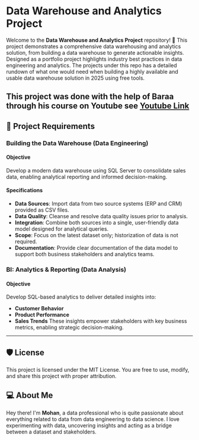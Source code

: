 # Data Warehouse and Analytics Project

Welcome to the **Data Warehouse and Analytics Project** repository! 🚀
This project demonstrates a comprehensive data warehousing and analytics solution, from building a data warehouse to generate actionable insights. Designed as a portfolio project highlights industry best practices in data engineering and analytics. The projects under this repo has a detailed rundown of what one would need when building a highly available and usable data warehouse solution in 2025 using free tools.

This project was done with the help of Baraa through his course on Youtube see [Youtube Link](https://www.youtube.com/watch?v=9GVqKuTVANE&list=PLNcg_FV9n7qaUWeyUkPfiVtMbKlrfMqA8)
---

## 🚀 Project Requirements
### Building the Data Warehouse (Data Engineering)

#### Objective
Develop a modern data warehouse using SQL Server to consolidate sales data, enabling analytical reporting and informed decision-making.

#### Specifications
- **Data Sources**: Import data from two source systems (ERP and CRM) provided as CSV files.
- **Data Quality**: Cleanse and resolve data quality issues prior to analysis.
- **Integration**: Combine both sources into a single, user-friendly data model designed for analytical queries.
- **Scope**: Focus on the latest dataset only; historization of data is not required.
- **Documentation**: Provide clear documentation of the data model to support both business stakeholders and analytics teams.

### BI: Analytics & Reporting (Data Analysis)

#### Objective
Develop SQL-based analytics to deliver detailed insights into:
- **Customer Behavior**
- **Product Performance**
- **Sales Trends**
These insights empower stakeholders with key business metrics, enabling strategic decision-making.

---

## 🛡️ License

This project is licensed under the MIT License. You are free to use, modify, and share this project with proper attribution.

## 💻 About Me

Hey there! I'm **Mohan**, a data professional who is quite passionate about everything related to data from data engineering to data science. I love experimenting with data, uncovering insights and acting as a bridge between a dataset and stakeholders.
